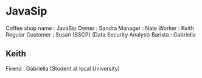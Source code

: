 # JavaSip
Coffee shop name  : JavaSip
Owner             : Sandra
Manager           : Nate
Worker            : Keith
Regular Customer  : Susan (SSCP) (Data Security Analyst)
Barista           : Gabriella

## Keith
Firend            : Gabriella (Student at local University)
